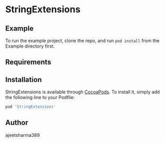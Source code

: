 # StringExtensions


## Example

To run the example project, clone the repo, and run `pod install` from the Example directory first.

## Requirements

## Installation

StringExtensions is available through [CocoaPods](https://cocoapods.org). To install
it, simply add the following line to your Podfile:

```ruby
pod 'StringExtensions'
```

## Author

ajeetsharma389

